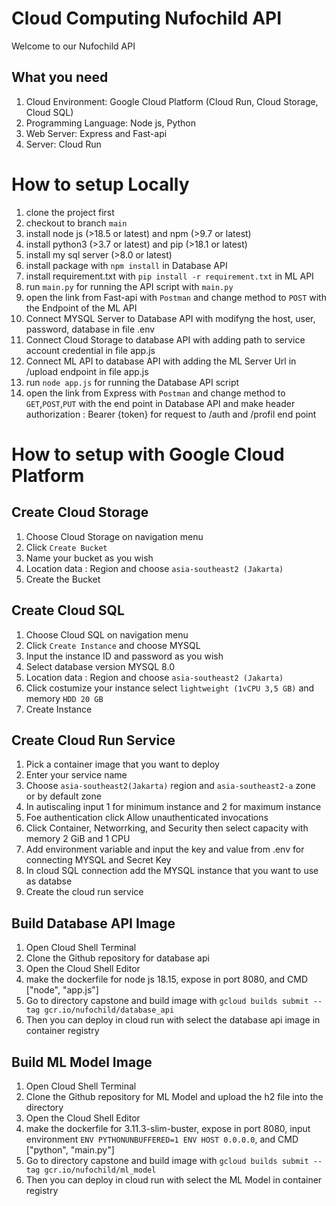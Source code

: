 # Cloud Computing Nufochild API
Welcome to our Nufochild API

## What you need
1. Cloud Environment: Google Cloud Platform (Cloud Run, Cloud Storage, Cloud SQL)
2. Programming Language: Node js, Python
3. Web Server: Express and Fast-api
4. Server: Cloud Run

# How to setup Locally
1. clone the project first
2. checkout to branch `main` 
3. install node js (>18.5 or latest) and npm (>9.7 or latest)
4. install python3 (>3.7 or latest) and pip (>18.1 or latest)
5. install my sql server (>8.0 or latest)
6. install package with `npm install` in Database API
7. install requirement.txt with `pip install -r requirement.txt` in ML API
8. run `main.py` for running the API script with `main.py`
9. open the link from Fast-api with `Postman` and change method to `POST` with the Endpoint of the ML API
10. Connect MYSQL Server to Database API with modifyng the host, user, password, database in file .env
11. Connect Cloud Storage to database API with adding path to service account credential in file app.js
11. Connect ML API to database API with adding the ML Server Url in /upload endpoint in file app.js
13. run `node app.js` for running the Database API script 
14. open the link from Express with `Postman` and change method to `GET`,`POST`,`PUT` with the end point in Database API and make header authorization : Bearer {token} for request to /auth and /profil end point

# How to setup with Google Cloud Platform
## Create Cloud Storage
1. Choose Cloud Storage on navigation menu
2. Click `Create Bucket`
3. Name your bucket as you wish
4. Location data : Region and choose `asia-southeast2 (Jakarta)`
5. Create the Bucket

## Create Cloud SQL
1. Choose Cloud SQL on navigation menu
2. Click `Create Instance` and choose MYSQL
3. Input the instance ID and password as you wish
4. Select database version MYSQL 8.0
5. Location data : Region and choose `asia-southeast2 (Jakarta)`
6. Click costumize your instance select `lightweight (1vCPU 3,5 GB)` and memory `HDD 20 GB`
7. Create Instance

## Create Cloud Run Service
1. Pick a container image that you want to deploy
2. Enter your service name
3. Choose `asia-southeast2(Jakarta)` region and `asia-southeast2-a` zone or by default zone
4. In autiscaling input 1 for minimum instance and 2 for maximum instance
5. Foe authentication click Allow unauthenticated invocations 
6. Click Container, Networrking, and Security then select capacity with memory 2 GiB and 1 CPU 
7. Add environment variable and input the key and value from .env for connecting MYSQL and Secret Key
8. In cloud SQL connection add the MYSQL instance that you want to use as databse
9. Create the cloud run service

## Build Database API Image
1. Open Cloud Shell Terminal
2. Clone the Github repository for database api
3. Open the Cloud Shell Editor
4. make the dockerfile for node js 18.15, expose in port 8080, and CMD ["node", "app.js"]
4. Go to directory capstone and build image with `gcloud builds submit --tag gcr.io/nufochild/database_api`
5. Then you can deploy in cloud run with select the database api image in container registry

## Build ML Model Image
1. Open Cloud Shell Terminal
2. Clone the Github repository for ML Model and upload the h2 file into the directory
3. Open the Cloud Shell Editor
4. make the dockerfile for 3.11.3-slim-buster, expose in port 8080,  input environment `ENV PYTHONUNBUFFERED=1 ENV HOST 0.0.0.0`, and CMD ["python", "main.py"]
4. Go to directory capstone and build image with `gcloud builds submit --tag gcr.io/nufochild/ml_model`
5. Then you can deploy in cloud run with select the ML Model in container registry
